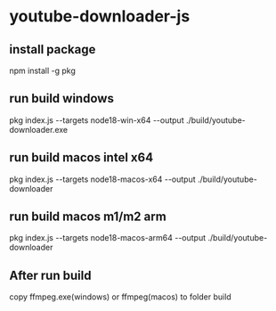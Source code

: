 # youtube-downloader-js
## install package
npm install -g pkg

## run build windows
pkg index.js --targets node18-win-x64 --output ./build/youtube-downloader.exe

## run build macos intel x64
pkg index.js --targets node18-macos-x64 --output ./build/youtube-downloader

## run build macos m1/m2 arm
pkg index.js --targets node18-macos-arm64 --output ./build/youtube-downloader

## After run build
copy ffmpeg.exe(windows) or ffmpeg(macos) to folder build
